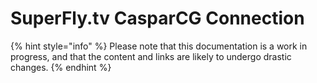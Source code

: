 # SuperFly.tv CasparCG Connection

{% hint style="info" %}
Please note that this documentation is a work in progress, and that the content and links are likely to undergo drastic changes.
{% endhint %}

